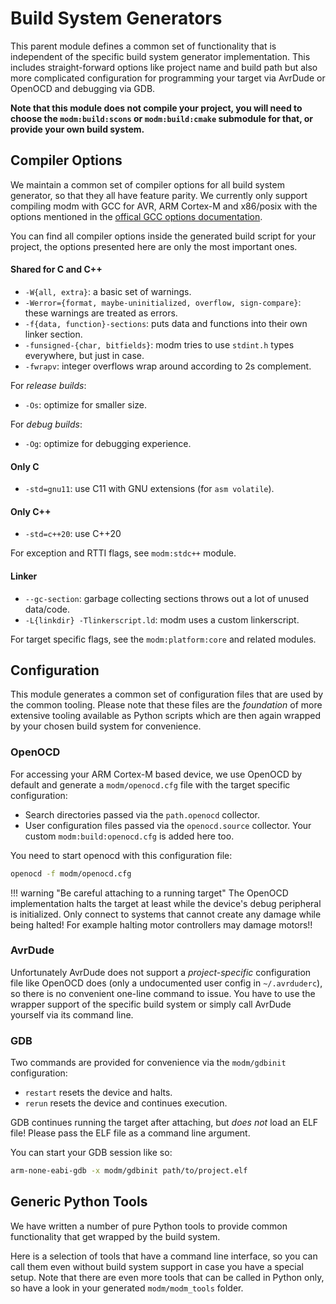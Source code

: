# Build System Generators

This parent module defines a common set of functionality that is independent of
the specific build system generator implementation.
This includes straight-forward options like project name and build path
but also more complicated configuration for programming your target via
AvrDude or OpenOCD and debugging via GDB.

**Note that this module does not compile your project, you will need to choose
the `modm:build:scons` or `modm:build:cmake` submodule for that, or provide
your own build system.**


## Compiler Options

We maintain a common set of compiler options for all build system generator, so
that they all have feature parity. We currently only support compiling modm
with GCC for AVR, ARM Cortex-M and x86/posix with the options mentioned in the
[offical GCC options documentation][options].

You can find all compiler options inside the generated build script for your
project, the options presented here are only the most important ones.

#### Shared for C and C++

- `-W{all, extra}`: a basic set of warnings.
- `-Werror={format, maybe-uninitialized, overflow, sign-compare}`: these warnings are treated as errors.
- `-f{data, function}-sections`: puts data and functions into their own linker section.
- `-funsigned-{char, bitfields}`: modm tries to use `stdint.h` types everywhere, but just in case.
- `-fwrapv`: integer overflows wrap around according to 2s complement.

For *release builds*:

- `-Os`: optimize for smaller size.

For *debug builds*:

- `-Og`: optimize for debugging experience.

#### Only C

- `-std=gnu11`: use C11 with GNU extensions (for `asm volatile`).

#### Only C++

- `-std=c++20`: use C++20

For exception and RTTI flags, see `modm:stdc++` module.

#### Linker

- `--gc-section`: garbage collecting sections throws out a lot of unused data/code.
- `-L{linkdir} -Tlinkerscript.ld`: modm uses a custom linkerscript.

For target specific flags, see the `modm:platform:core` and related modules.

[options]: https://gcc.gnu.org/onlinedocs/gcc/Option-Summary.html


## Configuration

This module generates a common set of configuration files that are used by the
common tooling. Please note that these files are the *foundation* of more
extensive tooling available as Python scripts which are then again wrapped by
your chosen build system for convenience.


### OpenOCD

For accessing your ARM Cortex-M based device, we use OpenOCD by default and
generate a `modm/openocd.cfg` file with the target specific configuration:

- Search directories passed via the `path.openocd` collector.
- User configuration files passed via the `openocd.source` collector.
  Your custom `modm:build:openocd.cfg` is added here too.

You need to start openocd with this configuration file:

```sh
openocd -f modm/openocd.cfg
```

!!! warning "Be careful attaching to a running target"
    The OpenOCD implementation halts the target at least while the device's
    debug peripheral is initialized. Only connect to systems that cannot create
    any damage while being halted! For example halting motor controllers may
    damage motors!!


### AvrDude

Unfortunately AvrDude does not support a *project-specific* configuration file
like OpenOCD does (only a undocumented user config in `~/.avrduderc`), so there
is no convenient one-line command to issue. You have to use the wrapper support
of the specific build system or simply call AvrDude yourself via its command
line.


### GDB

Two commands are provided for convenience via the `modm/gdbinit` configuration:

- `restart` resets the device and halts.
- `rerun` resets the device and continues execution.

GDB continues running the target after attaching, but *does not* load an ELF
file! Please pass the ELF file as a command line argument.

You can start your GDB session like so:

```sh
arm-none-eabi-gdb -x modm/gdbinit path/to/project.elf
```


## Generic Python Tools

We have written a number of pure Python tools to provide common functionality
that get wrapped by the build system.

Here is a selection of tools that have a command line interface, so you can call
them even without build system support in case you have a special setup.
Note that there are even more tools that can be called in Python only, so have
a look in your generated `modm/modm_tools` folder.
